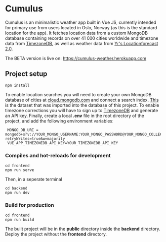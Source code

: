 # Cumulus

Cumulus is an minimalistic weather app built in Vue JS, currently intended for primary use from users located in Oslo, Norway (as this is the standard location for the app). It fetches location data from a custom MongoDB database containing records on over 41 000 cities worldwide and timezone data from [TimezoneDB](https://timezonedb.com), as well as weather data from [Yr's Locationforecast 2.0](https://developer.yr.no/doc/locationforecast/HowTO/).

The BETA version is live on: https://cumulus-weather.herokuapp.com

## Project setup

```
npm install
```

To enable location searches you will need to create your own MongoDB database of cities at [cloud.mongodb.com](https://cloud.mongodb.com) and connect a search index. [This](https://www.kaggle.com/juanmah/world-cities) is the dataset that was imported into the database of this project. To enable timezone corrections you will have to sign up to [TimezoneDB](https://timezonedb.com) and generate an API key. Finally, create a local **.env** file in the root directory of the project, and add the following environment variables:

     MONGO_DB_URI = mongodb+srv://YOUR_MONGO_USERNAME:YOUR_MONGO_PASSWORD@YOUR_MONGO_COLLECTION_NAME.hp2jw.mongodb.net/YOUR_MONGO_DB_NAME?retryWrites=true&w=majority
     VUE_APP_TIMEZONEDB_API_KEY=YOUR_TIMEZONEDB_API_KEY

### Compiles and hot-reloads for development

```
cd frontend
npm run serve
```

Then, in a seperate terminal

```
cd backend
npm run dev
```

### Build for production

```
cd frontend
npm run build
```

The built project will be in the **public** directory inside the **backend** directory. Deploy the project without the **frontend** directory.
